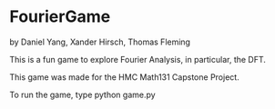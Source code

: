 # FourierGame

by Daniel Yang, Xander Hirsch, Thomas Fleming 

This is a fun game to explore Fourier Analysis, in particular, the DFT.

This game was made for the HMC Math131 Capstone Project.

To run the game, type python game.py
